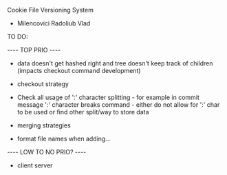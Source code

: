 Cookie File Versioning System
- Milencovici Radoliub Vlad

TO DO:

---- TOP PRIO ----
- data doesn't get hashed right and tree doesn't keep track of children (impacts checkout command development)
- checkout strategy

- <BUG> Check all usage of ':' character splitting
        - for example in commit message ':' character breaks command
        - either do not allow for ':' char to be used or find other split/way to store data
- merging strategies
- format file names when adding...


---- LOW TO NO PRIO? ----
- client server
